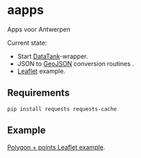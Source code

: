 aapps
=====

Apps voor Antwerpen

Current state: 

* Start [DataTank](http://thedatatank.com/)-wrapper.
* JSON to [GeoJSON](http://www.geojson.org/) conversion routines .
* [Leaflet](http://leafletjs.com/) example.

## Requirements

    pip install requests requests-cache 

## Example 

[Polygon + points Leaflet example](http://mhermans.webfactional.com/dev/aapps/leaflet_map/overlay_example.html).